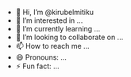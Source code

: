 - 👋 Hi, I’m @kirubelmitiku
- 👀 I’m interested in ...
- 🌱 I’m currently learning ...
- 💞️ I’m looking to collaborate on ...
- 📫 How to reach me ...
- 😄 Pronouns: ...
- ⚡ Fun fact: ...

<!---
kirubelmitiku/kirubelmitiku is a ✨ special ✨ repository because its `README.md` (this file) appears on your GitHub profile.
You can click the Preview link to take a look at your changes.
--->

